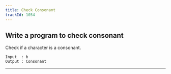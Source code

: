 ```yaml
---
title: Check Consonant
trackId: 1054
---
```


## Write a program to check consonant

Check if a character is a consonant.

```
Input  : b
Output : Consonant
```

---
